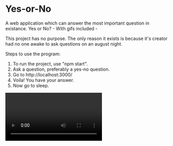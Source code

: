 # Yes-or-No
A web application which can answer the most important question in existance. Yes or No? - With gifs included -

This project has no purpose. The only reason it exists is because it's creator had no one awake to ask questions on an august night.

Steps to use the program:
  1.  To run the project, use "npm start".
  2.  Ask a question, preferably a yes-no question.
  3.  Go to http://localhost:3000/
  4.  Voila! You have your answer.
  5.  Now go to sleep. 


![](https://i.giphy.com/media/xUPGcoNpNgqBoqp57y/giphy.mp4)
